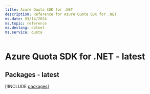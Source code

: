 ```yaml
---
title: Azure Quota SDK for .NET
description: Reference for Azure Quota SDK for .NET
ms.date: 03/14/2024
ms.topic: reference
ms.devlang: dotnet
ms.service: quota
---
```

# Azure Quota SDK for .NET - latest
## Packages - latest
[!INCLUDE [packages](quota-index.md)]